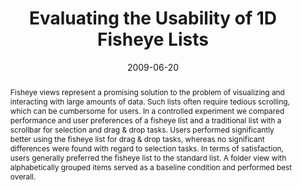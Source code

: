 ---
abstract: Fisheye views represent a promising solution to the problem of visualizing
  and interacting with large amounts of data. Such lists often require tedious scrolling,
  which can be cumbersome for users. In a controlled experiment we compared performance
  and user preferences of a fisheye list and a traditional list with a scrollbar for
  selection and drag & drop tasks. Users performed significantly better using the
  fisheye list for drag & drop tasks, whereas no significant differences were found
  with regard to selection tasks. In terms of satisfaction, users generally preferred
  the fisheye list to the standard  list. A folder view with alphabetically grouped
  items served as a baseline condition and performed best overall.
authors:
- Christoph Wimmer
- Martin Tomitsch
- Thomas Grechenig
date: '2009-06-20'
featured: false
links:
- name: Publik
  url: https://publik.tuwien.ac.at/showentry.php?ID=183632&lang=2
publication: 'Talk: IADIS International Conference on Interfaces and Human Computer
  Interaction 2009, Algarve, Portugal; 06-20-2009 - 06-22-2009; in: "Proceedings of
  Interfaces and Human Computer Interaction 2009 and Game and Entertainment Technologies
  2009", IADIS Press, (2009), ISBN: 978-972-8924-85-0; 176 - 180'
publication_types:
- '1'
publishDate: '2009-06-20'
title: Evaluating the Usability of 1D Fisheye Lists
url_pdf: ''
---